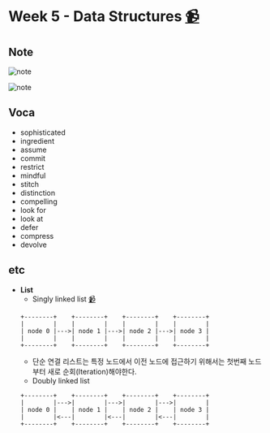 # Week 5 - Data Structures [📹](https://youtu.be/pA-8eBZvN1E)

## Note
![note](/Week6/note_week5_0.jpg)

![note](/Week6/note_week5_1.jpg)

## Voca
- sophisticated
- ingredient
- assume
- commit
- restrict
- mindful
- stitch
- distinction
- compelling
- look for
- look at
- defer
- compress
- devolve

## etc
- **List**
  - Singly linked list [📹](https://youtu.be/ZoG2hOIoTnA)
  ```
  +--------+    +--------+    +--------+    +--------+
  |        |    |        |    |        |    |        |
  | node 0 |--->| node 1 |--->| node 2 |--->| node 3 |
  |        |    |        |    |        |    |        |
  +--------+    +--------+    +--------+    +--------+
  ```
  - 단순 연결 리스트는 특정 노드에서 이전 노드에 접근하기 위해서는 첫번째 노드부터 새로 순회(Iteration)해야한다.
  - Doubly linked list
  ```
  +--------+    +--------+    +--------+    +--------+
  |        |--->|        |--->|        |--->|        |
  | node 0 |    | node 1 |    | node 2 |    | node 3 |
  |        |<---|        |<---|        |<---|        |
  +--------+    +--------+    +--------+    +--------+
  ```
  
